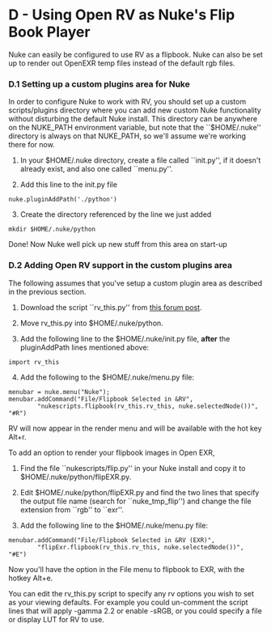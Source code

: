 # D - Using Open RV as Nuke's Flip Book Player

Nuke can easily be configured to use RV as a flipbook. Nuke can also be set up to render out OpenEXR temp files instead of the default rgb files.

### D.1 Setting up a custom plugins area for Nuke


In order to configure Nuke to work with RV, you should set up a custom scripts/plugins directory where you can add new custom Nuke functionality without disturbing the default Nuke install. This directory can be anywhere on the NUKE_PATH environment variable, but note that the \`\`$HOME/.nuke'' directory is always on that NUKE_PATH, so we'll assume we're working there for now.

1. In your $HOME/.nuke directory, create a file called \`\`init.py'', if it doesn't already exist, and also one called \`\`menu.py''.

2. Add this line to the init.py file

```
nuke.pluginAddPath('./python') 
```

3. Create the directory referenced by the line we just added

```
mkdir $HOME/.nuke/python
```

Done! Now Nuke well pick up new stuff from this area on start-up

### D.2 Adding Open RV support in the custom plugins area


The following assumes that you've setup a custom plugin area as described in the previous section.

1. Download the script \`\`rv_this.py'' from [this forum post](../../rv-packages/rv-nuke-integration.md).

2. Move rv_this.py into $HOME/.nuke/python.

3. Add the following line to the $HOME/.nuke/init.py file, **after** the pluginAddPath lines mentioned above:

```
import rv_this
```

4. Add the following to the $HOME/.nuke/menu.py file:

```
menubar = nuke.menu("Nuke");
menubar.addCommand("File/Flipbook Selected in &RV",
        "nukescripts.flipbook(rv_this.rv_this, nuke.selectedNode())", "#R") 
```

RV will now appear in the render menu and will be available with the hot key Alt+r.

To add an option to render your flipbook images in Open EXR,

1. Find the file \`\`nukescripts/flip.py'' in your Nuke install and copy it to $HOME/.nuke/python/flipEXR.py.

2. Edit $HOME/.nuke/python/flipEXR.py and find the two lines that specify the output file name (search for \`\`nuke_tmp_flip'') and change the file extension from \`\`rgb'' to \`\`exr''.

3. Add the following line to the $HOME/.nuke/menu.py file:

```
menubar.addCommand("File/Flipbook Selected in &RV (EXR)",
        "flipExr.flipbook(rv_this.rv_this, nuke.selectedNode())", "#E") 
```

Now you'll have the option in the File menu to flipbook to EXR, with the hotkey Alt+e.

You can edit the rv_this.py script to specify any rv options you wish to set as your viewing defaults. For example you could un-comment the script lines that will apply -gamma 2.2 or enable -sRGB, or you could specify a file or display LUT for RV to use.